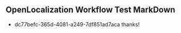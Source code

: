 ## OpenLocalization Workflow Test MarkDown
* dc77befc-365d-4081-a249-7df851ad7aca thanks!

<!--HONumber=Jul16_HO4-->


